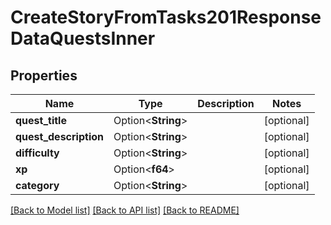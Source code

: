 # CreateStoryFromTasks201ResponseDataQuestsInner

## Properties

Name | Type | Description | Notes
------------ | ------------- | ------------- | -------------
**quest_title** | Option<**String**> |  | [optional]
**quest_description** | Option<**String**> |  | [optional]
**difficulty** | Option<**String**> |  | [optional]
**xp** | Option<**f64**> |  | [optional]
**category** | Option<**String**> |  | [optional]

[[Back to Model list]](../README.md#documentation-for-models) [[Back to API list]](../README.md#documentation-for-api-endpoints) [[Back to README]](../README.md)


